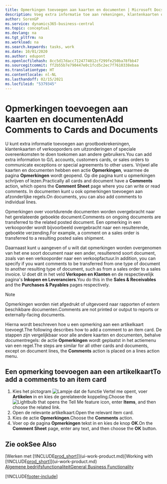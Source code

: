 ```yaml
---
title: Opmerkingen toevoegen aan kaarten en documenten | Microsoft Docs
description: Voeg extra informatie toe aan rekeningen, klantenkaarten of verkooporders om overeenkomsten, zoals een speciale prijs of leveringsmethode, te doen toekomen aan andere gebruikers.
author: SorenGP
ms.service: dynamics365-business-central
ms.topic: conceptual
ms.devlang: na
ms.tgt_pltfrm: na
ms.workload: na
ms.search.keywords: tasks, work
ms.date: 10/01/2020
ms.author: edupont
ms.openlocfilehash: 8cc5d17dacc7124774012cf299fe250ba78fbb47
ms.sourcegitcommit: ff2b55b7e790447e0c1fcd5c2ec7f7610338ebaa
ms.translationtype: HT
ms.contentlocale: nl-NL
ms.lasthandoff: 02/15/2021
ms.locfileid: "5379345"
---
```

# <a name="add-comments-to-cards-and-documents"></a><span data-ttu-id="a4e0a-103">Opmerkingen toevoegen aan kaarten en documenten</span><span class="sxs-lookup"><span data-stu-id="a4e0a-103">Add Comments to Cards and Documents</span></span>
<span data-ttu-id="a4e0a-104">U kunt extra informatie toevoegen aan grootboekrekeningen, klantenkaarten of verkooporders om uitzonderingen of speciale overeenkomsten te doen toekomen aan andere gebruikers.</span><span class="sxs-lookup"><span data-stu-id="a4e0a-104">You can add extra information to G/L accounts, customers cards, or sales orders to communicate exceptions or special agreements to other users.</span></span>
<span data-ttu-id="a4e0a-105">Vrijwel alle kaarten en documenten hebben een actie **Opmerkingen**, waarmee de pagina **Opmerkingen** wordt geopend. Op die pagina kunt u opmerkingen schrijven of lezen.</span><span class="sxs-lookup"><span data-stu-id="a4e0a-105">Practically all cards and document have a **Comments** action, which opens the **Comment Sheet** page where you can write or read comments.</span></span> <span data-ttu-id="a4e0a-106">In documenten kunt u ook opmerkingen toevoegen aan afzonderlijke regels.</span><span class="sxs-lookup"><span data-stu-id="a4e0a-106">On documents, you can also add comments to individual lines.</span></span>

<span data-ttu-id="a4e0a-107">Opmerkingen over voortdurende documenten worden overgebracht naar het gerelateerde geboekte document.</span><span class="sxs-lookup"><span data-stu-id="a4e0a-107">Comments on ongoing documents are transferred to the related posted document.</span></span> <span data-ttu-id="a4e0a-108">Een opmerking in een verkooporder wordt bijvoorbeeld overgebracht naar een resulterende, geboekte verzending.</span><span class="sxs-lookup"><span data-stu-id="a4e0a-108">For example, a comment on a sales order is transferred to a resulting posted sales shipment.</span></span>

<span data-ttu-id="a4e0a-109">Daarnaast kunt u aangeven of u wilt dat opmerkingen worden overgenomen van het ene soort document naar een ander, resulterend soort document, zoals van een verkooporder naar een verkoopfactuur.</span><span class="sxs-lookup"><span data-stu-id="a4e0a-109">In addition, you can specify if you want comments to be transferred from one type of document to another resulting type of document, such as from a sales order to a sales invoice.</span></span> <span data-ttu-id="a4e0a-110">U doet dit in het veld **Verkopen en Klanten** en de respectievelijk pagina's **Inkopen en Leveranciers**.</span><span class="sxs-lookup"><span data-stu-id="a4e0a-110">You do this in the **Sales & Receivables** and the **Purchases & Payables** pages respectively.</span></span>

> [!NOTE]
> <span data-ttu-id="a4e0a-111">Opmerkingen worden niet afgedrukt of uitgevoerd naar rapporten of extern beschikbare documenten.</span><span class="sxs-lookup"><span data-stu-id="a4e0a-111">Comments are not printed or output to reports or externally-facing documents.</span></span>

<span data-ttu-id="a4e0a-112">Hierna wordt beschreven hoe u een opmerking aan een artikelkaart toevoegt.</span><span class="sxs-lookup"><span data-stu-id="a4e0a-112">The following describes how to add a comment to an item card.</span></span> <span data-ttu-id="a4e0a-113">De stappen zijn vergelijkbaar voor alle andere kaarten en documenten, behalve documentregels: de actie **Opmerkingen** wordt geplaatst in het actiemenu van een regel.</span><span class="sxs-lookup"><span data-stu-id="a4e0a-113">The steps are similar for all other cards and documents, except on document lines, the **Comments** action is placed on a lines action menu.</span></span>

## <a name="to-add-a-comments-to-an-item-card"></a><span data-ttu-id="a4e0a-114">Een opmerking toevoegen aan een artikelkaart</span><span class="sxs-lookup"><span data-stu-id="a4e0a-114">To add a comments to an item card</span></span>
1. <span data-ttu-id="a4e0a-115">Kies het pictogram ![Lampje dat de functie Vertel me opent](media/ui-search/search_small.png "Vertel me wat u wilt doen"), voer **Artikelen** in en kies de gerelateerde koppeling.</span><span class="sxs-lookup"><span data-stu-id="a4e0a-115">Choose the ![Lightbulb that opens the Tell Me feature](media/ui-search/search_small.png "Tell me what you want to do") icon, enter **Items**, and then choose the related link.</span></span>
2. <span data-ttu-id="a4e0a-116">Open de relevante artikelkaart.</span><span class="sxs-lookup"><span data-stu-id="a4e0a-116">Open the relevant item card.</span></span>
3. <span data-ttu-id="a4e0a-117">Kies de actie **Opmerkingen**.</span><span class="sxs-lookup"><span data-stu-id="a4e0a-117">Choose the **Comments** action.</span></span>
4. <span data-ttu-id="a4e0a-118">Voer op de pagina **Opmerkingen** tekst in en kies de knop **OK**.</span><span class="sxs-lookup"><span data-stu-id="a4e0a-118">On the **Comment Sheet** page, enter any text, and then choose the **OK** button.</span></span>

## <a name="see-also"></a><span data-ttu-id="a4e0a-119">Zie ook</span><span class="sxs-lookup"><span data-stu-id="a4e0a-119">See Also</span></span>
<span data-ttu-id="a4e0a-120">[Werken met [!INCLUDE[prod_short](includes/prod_short.md)]](ui-work-product.md)</span><span class="sxs-lookup"><span data-stu-id="a4e0a-120">[Working with [!INCLUDE[prod_short](includes/prod_short.md)]](ui-work-product.md)</span></span>  
[<span data-ttu-id="a4e0a-121">Algemene bedrijfsfunctionaliteit</span><span class="sxs-lookup"><span data-stu-id="a4e0a-121">General Business Functionality</span></span>](ui-across-business-areas.md)


[!INCLUDE[footer-include](includes/footer-banner.md)]